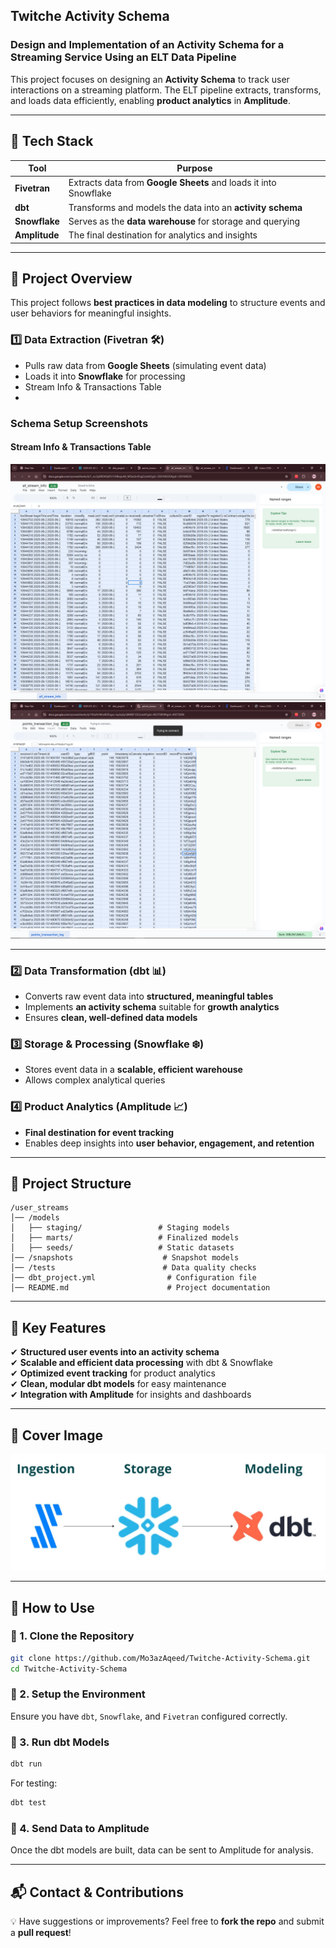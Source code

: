 ## **Twitche Activity Schema**  
### **Design and Implementation of an Activity Schema for a Streaming Service Using an ELT Data Pipeline**  

This project focuses on designing an **Activity Schema** to track user interactions on a streaming platform. The ELT pipeline extracts, transforms, and loads data efficiently, enabling **product analytics** in **Amplitude**.  

---

## **🚀 Tech Stack**  
| Tool | Purpose |  
|------|---------|  
| **Fivetran** | Extracts data from **Google Sheets** and loads it into Snowflake |  
| **dbt** | Transforms and models the data into an **activity schema** |  
| **Snowflake** | Serves as the **data warehouse** for storage and querying |  
| **Amplitude** | The final destination for analytics and insights |  

---

## **📌 Project Overview**  

This project follows **best practices in data modeling** to structure events and user behaviors for meaningful insights.  

### **1️⃣ Data Extraction (Fivetran 🛠️)**  
- Pulls raw data from **Google Sheets** (simulating event data)  
- Loads it into **Snowflake** for processing
- Stream Info & Transactions Table
-   
### Schema Setup Screenshots  
#### Stream Info & Transactions Table  
![Stream Info Table](https://github.com/Mo3azAqeed/Twitche-Activity-Schema/blob/f73d6520cccb81b0183d799e3ef199a43c93cdfa/Screenshot%20(19).png)  
![Transactions Table](https://github.com/Mo3azAqeed/Twitche-Activity-Schema/blob/f73d6520cccb81b0183d799e3ef199a43c93cdfa/Screenshot%20(20).png)  

---
### **2️⃣ Data Transformation (dbt 📊)**  
- Converts raw event data into **structured, meaningful tables**  
- Implements **an activity schema** suitable for **growth analytics**  
- Ensures **clean, well-defined data models**  

### **3️⃣ Storage & Processing (Snowflake ❄️)**  
- Stores event data in a **scalable, efficient warehouse**  
- Allows complex analytical queries  

### **4️⃣ Product Analytics (Amplitude 📈)**  
- **Final destination for event tracking**  
- Enables deep insights into **user behavior, engagement, and retention**  

---

## **📁 Project Structure**  
```
/user_streams
│── /models  
│   ├── staging/                 # Staging models  
│   ├── marts/                   # Finalized models  
│   ├── seeds/                   # Static datasets  
│── /snapshots                    # Snapshot models  
│── /tests                        # Data quality checks  
│── dbt_project.yml                # Configuration file  
│── README.md                      # Project documentation  
```

---

## **🎯 Key Features**  
✔ **Structured user events into an activity schema**  
✔ **Scalable and efficient data processing** with dbt & Snowflake  
✔ **Optimized event tracking** for product analytics  
✔ **Clean, modular dbt models** for easy maintenance  
✔ **Integration with Amplitude** for insights and dashboards  

---

## **📸 Cover Image**  
![Cover Photo](9f0429ddb8cb12895d090e9220f745524cc99b30-1644x608.jpg)  

---

## **📖 How to Use**  

### **🔹 1. Clone the Repository**
```bash
git clone https://github.com/Mo3azAqeed/Twitche-Activity-Schema.git
cd Twitche-Activity-Schema
```

### **🔹 2. Setup the Environment**  
Ensure you have `dbt`, `Snowflake`, and `Fivetran` configured correctly.  

### **🔹 3. Run dbt Models**  
```bash
dbt run
```
For testing:  
```bash
dbt test
```

### **🔹 4. Send Data to Amplitude**  
Once the dbt models are built, data can be sent to Amplitude for analysis.  

---

## **📬 Contact & Contributions**  
💡 Have suggestions or improvements? Feel free to **fork the repo** and submit a **pull request**!  
